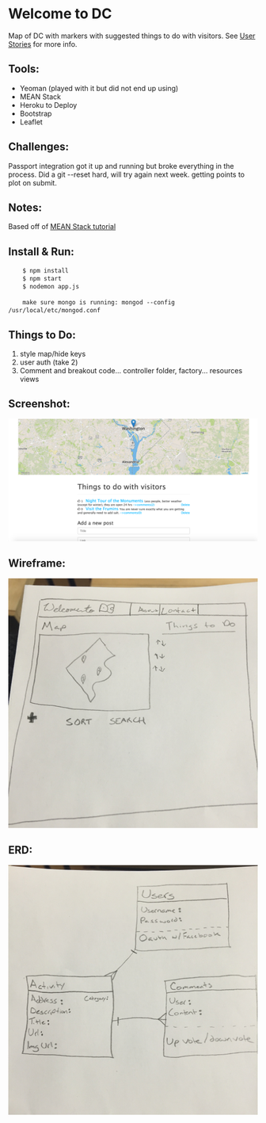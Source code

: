 Welcome to DC
=============
Map of DC with markers with suggested things to do with visitors. See [User Stories](planning/userStories.md "Wireframe") for more info.

Tools:
-----
* Yeoman (played with it but did not end up using)
* MEAN Stack
* Heroku to Deploy
* Bootstrap
* Leaflet

Challenges:
-----------
Passport integration got it up and running but broke everything in the process. Did a git --reset hard, will try again next week. getting points to plot on submit.

Notes:
------
Based off of [MEAN Stack tutorial](https://thinkster.io/angulartutorial/mean-stack-tutorial/)

Install & Run:
--------------
		$ npm install
		$ npm start
		$ nodemon app.js

		make sure mongo is running: mongod --config /usr/local/etc/mongod.conf


Things to Do:
-------------
1. style map/hide keys
3. user auth (take 2)
6. Comment and breakout code... controller folder, factory... resources views


Screenshot:
----------
![Screenshot](planning/screenshot.png "Screenshot")

Wireframe:
---------
![wireframe](planning/wireframe.jpg "Wireframe")

ERD:
----
![ERD](planning/erd.jpg "ERD")
